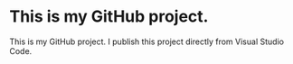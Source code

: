 # This is my GitHub project.
This is my GitHub project. I publish this project directly from Visual Studio Code.